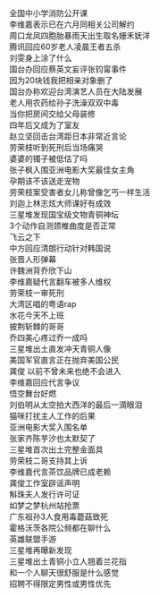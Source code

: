 全国中小学消防公开课  
李维嘉表示已在六月同相关公司解约  
周口龙凤四胞胎暴雨天出生取名姗禾妩洋  
腾讯回应60岁老人凌晨王者五杀  
刘雯身上涂了什么  
国台办回应蔡英文妄评张钧甯事件  
因为20块钱我把相亲对象删了  
国台办称欢迎台湾演艺人员在大陆发展  
老人用农药给孙子洗澡双双中毒  
当你把房间交给父母装修  
四年后又成为了室友  
赵立坚回击台湾距日本非常近言论  
劳荣枝听到死刑后当场痛哭  
婆婆的镯子被低估了吗  
张子枫入围亚洲电影大奖最佳女主角  
孕期该不该送走宠物  
劳荣枝案受害者女儿称曾像乞丐一样生活  
刘迦上林志炫大师课好有成效  
三星堆发现国宝级文物青铜神坛  
3个动作自测颈椎曲度是否正常  
飞云之下  
中方回应清朗行动针对韩国说  
张晋人形弹幕  
许魏洲背乔欣下山  
李维嘉疑代言翻车被多人维权  
劳荣枝一审死刑  
大湾区唱的粤语rap  
水花今天不上班  
披荆斩棘的哥哥  
乔四美心疼过乔一成吗  
三星堆出土直发冲天青铜人像  
美国军官直言正在抛弃美国公民  
龚俊 以前不曾未来也绝不会进入  
李维嘉回应代言争议  
悟空舞台好燃  
刘伯明从太空拍大西洋的最后一滴眼泪  
猫咪打扰主人工作的后果  
亚洲电影大奖入围名单  
张家齐陈芋汐也太默契了  
三星堆首次出土完整金面具  
劳荣枝二哥支持其上诉  
李维嘉代言茶饮品牌已成老赖  
龚俊工作室辟谣声明  
斛珠夫人发行许可证  
如梦之梦杭州站抢票  
广东祖孙3人食用毒蘑菇致死  
霍格沃茨各院公频都在聊什么  
英雄联盟手游  
三星堆再曝新发现  
三星堆出土青铜小立人翘着兰花指  
和一个人聊天很舒服是什么感觉  
招聘不得限定男性或男性优先  
